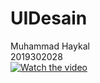 # UIDesain</br>
Muhammad Haykal</br>
2019302028</br>
[![Watch the video](https://drive.google.com/drive/folders/1vGkvFnsQFPn26eQzpeUMmdX6sh8dgZt0)](https://drive.google.com/drive/folders/1vGkvFnsQFPn26eQzpeUMmdX6sh8dgZt0)
